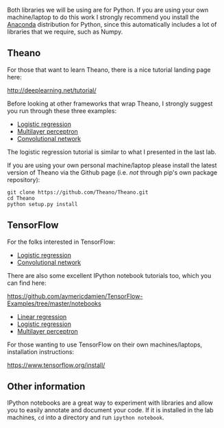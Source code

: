 Both libraries we will be using are for Python. If you are using your own machine/laptop to do this work I strongly recommend you install the [Anaconda](https://www.continuum.io/downloads) distribution for Python, since this automatically includes a lot of libraries that we require, such as Numpy.

Theano
----

For those that want to learn Theano, there is a nice tutorial landing page here:

http://deeplearning.net/tutorial/

Before looking at other frameworks that wrap Theano, I strongly suggest you run through these three examples:

* [Logistic regression](http://deeplearning.net/tutorial/logreg.html#logreg)
* [Multilayer perceptron](http://deeplearning.net/tutorial/mlp.html#mlp)
* [Convolutional network](http://deeplearning.net/tutorial/lenet.html#lenet)

The logistic regression tutorial is similar to what I presented in the last lab.

If you are using your own personal machine/laptop please install the latest version of Theano via the Github page (i.e. *not* through pip's own package repository):

```
git clone https://github.com/Theano/Theano.git
cd Theano
python setup.py install
```

TensorFlow
---

For the folks interested in TensorFlow:

* [Logistic regression](https://www.tensorflow.org/get_started/mnist/beginners)
* [Convolutional network](https://www.tensorflow.org/get_started/mnist/beginners)

There are also some excellent IPython notebook tutorials too, which you can find here:

https://github.com/aymericdamien/TensorFlow-Examples/tree/master/notebooks

* [Linear regression](https://github.com/aymericdamien/TensorFlow-Examples/blob/master/notebooks/2_BasicModels/linear_regression.ipynb)
* [Logistic regression](https://github.com/aymericdamien/TensorFlow-Examples/blob/master/notebooks/2_BasicModels/logistic_regression.ipynb)
* [Multilayer perceptron](https://github.com/aymericdamien/TensorFlow-Examples/blob/master/notebooks/3_NeuralNetworks/multilayer_perceptron.ipynb)

For those wanting to use TensorFlow on their own machines/laptops, installation instructions:

https://www.tensorflow.org/install/

Other information
---

IPython notebooks are a great way to experiment with libraries and allow you to easily annotate and document your code. If it is installed in the lab machines, `cd` into a directory and run `ipython notebook`.

